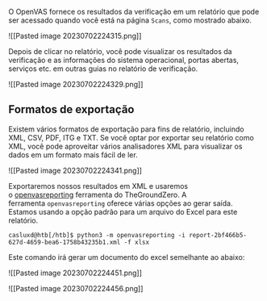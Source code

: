 O OpenVAS fornece os resultados da verificação em um relatório que pode ser acessado quando você está na página `Scans`, como mostrado abaixo.

![[Pasted image 20230702224315.png]]

Depois de clicar no relatório, você pode visualizar os resultados da verificação e as informações do sistema operacional, portas abertas, serviços etc. em outras guias no relatório de verificação.

![[Pasted image 20230702224329.png]]

## Formatos de exportação

Existem vários formatos de exportação para fins de relatório, incluindo XML, CSV, PDF, ITG e TXT. Se você optar por exportar seu relatório como XML, você pode aproveitar vários analisadores XML para visualizar os dados em um formato mais fácil de ler.

![[Pasted image 20230702224341.png]]

Exportaremos nossos resultados em XML e usaremos o [openvasreporting](https://github.com/TheGroundZero/openvasreporting) ferramenta do TheGroundZero. A ferramenta `openvasreporting` oferece várias opções ao gerar saída. Estamos usando a opção padrão para um arquivo do Excel para este relatório.

```shell-session
casluxd@htb[/htb]$ python3 -m openvasreporting -i report-2bf466b5-627d-4659-bea6-1758b43235b1.xml -f xlsx
```

Este comando irá gerar um documento do excel semelhante ao abaixo:

![[Pasted image 20230702224451.png]]

![[Pasted image 20230702224456.png]]


